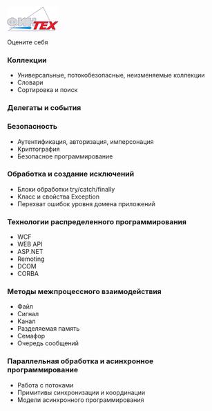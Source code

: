 ![](media/logofintech.png)

Оцените себя

### Коллекции
-   Универсальные, потокобезопасные, неизменяемые коллекции
-   Словари
-   Сортировка и поиск

### Делегаты и события

### Безопасность
-   Аутентификация, авторизация, имперсонация
-   Криптография
-   Безопасное программирование

### Обработка и создание исключений

-   Блоки обработки try/catch/finally
-   Класс и свойства Exception
-   Перехват ошибок уровня домена приложений

### Технологии распределенного программирования

-   WCF
-   WEB API
-   ASP.NET
-   Remoting
-   DCOM
-   CORBA

### Методы межпроцессного взаимодействия

-   Файл
-   Сигнал
-   Канал
-   Разделяемая память
-   Семафор
-   Очередь сообщений

### Параллельная обработка и асинхронное программирование

-   Работа с потоками
-   Примитивы синхронизации и координации
-   Модели асинхронного программирования